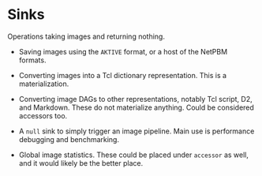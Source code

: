 # Sinks

Operations taking images and returning nothing.

  - Saving images using the `AKTIVE` format, or a host of the NetPBM formats.

  - Converting images into a Tcl dictionary representation. This is a materialization.

  - Converting image DAGs to other representations, notably Tcl script, D2, and Markdown.
    These do not materialize anything. Could be considered accessors too.

  - A `null` sink to simply trigger an image pipeline. Main use is performance debugging and
    benchmarking.

  - Global image statistics. These could be placed under `accessor` as well, and it would likely be
    the better place.
